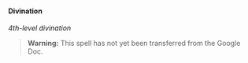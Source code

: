 #### Divination
<!-- markdownlint-disable-next-line no-emphasis-as-heading -->
_4th-level divination_

> **Warning:**
> This spell has not yet been transferred from the Google Doc.
